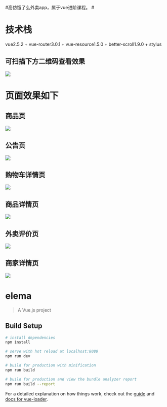  #高仿饿了么外卖app，属于vue进阶课程。 #

# 技术栈 #
 vue2.5.2 + vue-router3.0.1 + vue-resource1.5.0 + better-scroll1.9.0 + stylus
## 可扫描下方二维码查看效果 ##
![](http://https://github.com/caimaomao/vue-gaofangelema/blob/master/src/common/fonts/aa.png)


# 页面效果如下 #
## 商品页 ##
![](http://https://github.com/caimaomao/vue-gaofangelema/blob/master/src/common/fonts/home.jpg)
## 公告页 ##
![](http://https://github.com/caimaomao/vue-gaofangelema/blob/master/src/common/fonts/home1.jpg)
## 购物车详情页 ##
![](http://https://github.com/caimaomao/vue-gaofangelema/blob/master/src/common/fonts/cart.jpg)
## 商品详情页 ##
![](http://https://github.com/caimaomao/vue-gaofangelema/blob/master/src/common/fonts/xiangqing.jpg)
## 外卖评价页 ##
![](http://https://github.com/caimaomao/vue-gaofangelema/blob/master/src/common/fonts/ratings.jpg)
## 商家详情页 ##
![](http://https://github.com/caimaomao/vue-gaofangelema/blob/master/src/common/fonts/goods.jpg)





    
    








# elema

> A Vue.js project

## Build Setup

``` bash
# install dependencies
npm install

# serve with hot reload at localhost:8080
npm run dev

# build for production with minification
npm run build

# build for production and view the bundle analyzer report
npm run build --report
```

For a detailed explanation on how things work, check out the [guide](http://vuejs-templates.github.io/webpack/) and [docs for vue-loader](http://vuejs.github.io/vue-loader).
